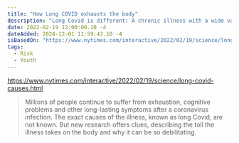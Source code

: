 ```yaml
---
title: "How Long COVID exhausts the body"
description: "Long Covid is different: A chronic illness with a wide variety of symptoms, many of which are not explainable using conventional lab tests."
date: 2022-02-19 12:00:00.10 -4
dateAdded: 2024-12-01 11:59:43.10 -4
isBasedOn: "https://www.nytimes.com/interactive/2022/02/19/science/long-covid-causes.html"
tags:
  - Risk
  - Youth
---
```


https://www.nytimes.com/interactive/2022/02/19/science/long-covid-causes.html

> Millions of people continue to suffer from exhaustion, cognitive problems and other long-lasting symptoms after a coronavirus infection. The exact causes of the illness, known as long Covid, are not known. But new research offers clues, describing the toll the illness takes on the body and why it can be so debilitating.

